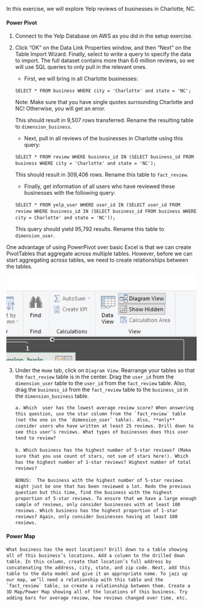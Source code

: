 In this exercise, we will explore Yelp reviews of businesses in Charlotte, NC.  

#### Power Pivot

1. Connect to the Yelp Database on AWS as you did in the setup exercise. 

2. Click “OK” on the Data Link Properties window, and then “Next” on the Table Import Wizard. 
Finally, select to write a query to specify the data to import. The full dataset contains more than 6.6 million reviews, so we will use SQL queries to only pull in the relevant ones.  

    - First, we will bring in all Charlotte businesses:  

    ```SELECT * FROM business WHERE city = 'Charlotte' and state = 'NC';```  

    Note: Make sure that you have single quotes surrounding Charlotte and NC! Otherwise, you will get an error.  

    
    This should result in 9,507 rows transferred. Rename the resulting table to `dimension_business`.

    - Next, pull in all reviews of the businesses in Charlotte using this query:  

    ```SELECT * FROM review WHERE business_id IN (SELECT business_id FROM business WHERE city = 'Charlotte' and state = 'NC');```

    This should result in 309,406 rows. Rename this table to `fact_review`.

    - Finally, get information of all users who have reviewed these businesses with the following query:  

    ```SELECT * FROM yelp_user WHERE user_id IN (SELECT user_id FROM review WHERE business_id IN (SELECT business_id FROM business WHERE city = Charlotte' and state = 'NC'));```

    This query should yield 95,792 results. Rename this table to `dimension_user`.

 One advantage of using PowerPivot over basic Excel is that we can create PivotTables that aggregate across multiple tables. However, before we can start aggregating across tables, we need to create relationships between the tables.  

 ![diagram_view](/assets/relationship.png)  

 3. Under the `Home` tab, click on `Diagram View`. Rearrange your tables so that the `fact_review` table is in the center. Drag the `user_id` from the `dimension_user` table to the `user_id` from the `fact_review` table. Also, drag the `business_id` from the `fact_review` table to the `business_id` in the `dimension_business` table.  

        a. Which  user has the lowest average review score? When answering this question, use the star column from the `fact_review` table (not the one in the `dimension_user` table). Also, **only** consider users who have written at least 25 reviews. Drill down to see this user’s reviews. What types of businesses does this user tend to review?   

        b. Which business has the highest number of 5-star reviews? (Make sure that you use count of stars, not sum of stars here!). Which has the highest number of 1-star reviews? Highest number of total reviews?  

        BONUS:  The business with the highest number of 5-star reviews might just be one that has been reviewed a lot. Redo the previous question but this time, find the business with the highest proportion of 5-star reviews. To ensure that we have a large enough sample of reviews, only consider businesses with at least 100 reviews. Which business has the highest proportion of 1-star reviews? Again, only consider businesses having at least 100 reviews.   

#### Power Map
    What business has the most locations? Drill down to a table showing all of this business’s locations. Add a column to the drilled down table. In this column, create that location’s full address by concatenating the address, city, state, and zip code. Next, add this table to the data model and give it an appropriate name. To jazz up our map, we’ll need a relationship with this table and the `fact_review` table, so create a relationship between them. Create a 3D Map/Power Map showing all of the locations of this business. Try adding bars for average review, how reviews changed over time, etc. 









   



   


